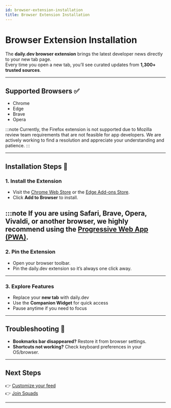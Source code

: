 ```yaml
---
id: browser-extension-installation
title: Browser Extension Installation
---
```


# Browser Extension Installation

The **daily.dev browser extension** brings the latest developer news directly to your new tab page.  
Every time you open a new tab, you’ll see curated updates from **1,300+ trusted sources**.

---

## Supported Browsers ✅

- Chrome  
- Edge  
- Brave  
- Opera  

:::note
Currently, the Firefox extension is not supported due to Mozilla review team requirements that are not feasible for app developers. We are actively working to find a resolution and appreciate your understanding and patience.
:::

---

## Installation Steps 🚀

### 1. Install the Extension

- Visit the [Chrome Web Store](https://chrome.google.com/webstore/detail/dailydev/) or the [Edge Add-ons Store](https://microsoftedge.microsoft.com/addons/detail/dailydev/).  
- Click **Add to Browser** to install.  

:::note
If you are using Safari, Brave, Opera, Vivaldi, or another browser, we highly recommend using the [Progressive Web App (PWA)](/docs/documentation-tooling/pwa-installation-guide).
---

### 2. Pin the Extension

- Open your browser toolbar.  
- Pin the daily.dev extension so it’s always one click away.  

---

### 3. Explore Features

- Replace your **new tab** with daily.dev  
- Use the **Companion Widget** for quick access  
- Pause anytime if you need to focus  

---

## Troubleshooting 🔧

- **Bookmarks bar disappeared?** Restore it from browser settings.  
- **Shortcuts not working?** Check keyboard preferences in your OS/browser.  

---

## Next Steps

👉 [Customize your feed](https://docs.daily.dev/docs/getting-started/creating-your-feed)  
👉 [Join Squads](https://docs.daily.dev/docs/squads/overview)  

---
